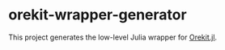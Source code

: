 # orekit-wrapper-generator

This project generates the low-level Julia wrapper for [Orekit.jl](https://github.com/JuliaSpace/Orekit.jl).
